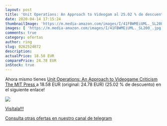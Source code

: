 ```yaml
---
layout: post
title: 'Unit Operations: An Approach to Videogam al 25.02 % de descuento'
date: 2020-04-14 17:15:24
thumbnailImage: 'https://m.media-amazon.com/images/I/41FBWMEiUML._SL200_.jpg'
images: [ 'https://m.media-amazon.com/images/I/41FBWMEiUML._SL200_.jpg' ]
comments: true
category: ofertas
author: ring
slug: 0262524872
description:
actualPrice: 18.58 EUR
comparePrice: 24.78 EUR
inStock: true
---
```


Ahora mismo tienes [Unit Operations: An Approach to Videogame Criticism  The MIT Press ](https://www.amazon.com/dp/0262524872/?tag=redken08-20) a 18.58 EUR (original: 24.78 EUR) (25.02 %  de descuento) en el siguiente enlace!

[![](https://m.media-amazon.com/images/I/41FBWMEiUML._SL200_.jpg)](https://www.amazon.com/dp/0262524872/?tag=redken08-20)

[Visítala!!!](https://www.amazon.com/dp/0262524872/?tag=redken08-20)

[Consulta otras ofertas en nuestro canal de telegram](https://t.me/s/ofertas25)
